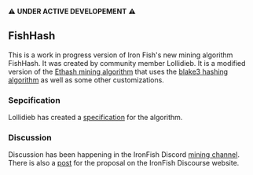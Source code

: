 :warning: **UNDER ACTIVE DEVELOPEMENT** :warning:

## FishHash
This is a work in progress version of Iron Fish's new mining algorithm FishHash. It was created by community member Lollidieb. It is a modified version of the [Ethash mining algorithm](https://ethereum.org/en/developers/docs/consensus-mechanisms/pow/mining-algorithms/ethash/) that uses the [blake3 hashing algorithm](https://github.com/BLAKE3-team/BLAKE3) as well as some other customizations.

### Sepcification
Lollidieb has created a [specification](./FishHash.pdf) for the algorithm.

### Discussion
Discussion has been happening in the IronFish Discord [mining channel](https://discord.com/channels/771503434028941353/828803908067262484). There is also a [post](https://discourse.ironfish.network/t/proposal-memory-hard-mining-algorithm-fishhash/88) for the proposal on the IronFish Discourse website.
